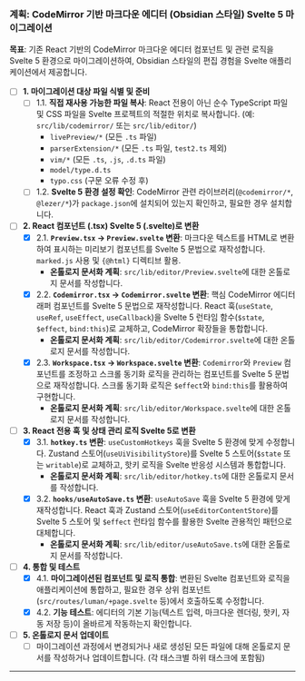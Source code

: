 ### 계획: CodeMirror 기반 마크다운 에디터 (Obsidian 스타일) Svelte 5 마이그레이션

**목표**: 기존 React 기반의 CodeMirror 마크다운 에디터 컴포넌트 및 관련 로직을 Svelte 5 환경으로 마이그레이션하여, Obsidian 스타일의 편집 경험을 Svelte 애플리케이션에서 제공합니다.

- [ ] **1. 마이그레이션 대상 파일 식별 및 준비**
    - [ ] 1.1. **직접 재사용 가능한 파일 복사**: React 전용이 아닌 순수 TypeScript 파일 및 CSS 파일을 Svelte 프로젝트의 적절한 위치로 복사합니다. (예: `src/lib/codemirror/` 또는 `src/lib/editor/`)
        - `livePreview/*` (모든 `.ts` 파일)
        - `parserExtension/*` (모든 `.ts` 파일, `test2.ts` 제외)
        - `vim/*` (모든 `.ts`, `.js`, `.d.ts` 파일)
        - `model/type.d.ts`
        - `typo.css` (구문 오류 수정 후)
    - [ ] 1.2. **Svelte 5 환경 설정 확인**: CodeMirror 관련 라이브러리(`@codemirror/*`, `@lezer/*`)가 `package.json`에 설치되어 있는지 확인하고, 필요한 경우 설치합니다.

- [ ] **2. React 컴포넌트 (.tsx) Svelte 5 (.svelte)로 변환**
    - [x] 2.1. **`Preview.tsx` -> `Preview.svelte` 변환**: 마크다운 텍스트를 HTML로 변환하여 표시하는 미리보기 컴포넌트를 Svelte 5 문법으로 재작성합니다. `marked.js` 사용 및 `{@html}` 디렉티브 활용.
        - **온톨로지 문서화 계획**: `src/lib/editor/Preview.svelte`에 대한 온톨로지 문서를 작성합니다.
    - [x] 2.2. **`Codemirror.tsx` -> `Codemirror.svelte` 변환**: 핵심 CodeMirror 에디터 래퍼 컴포넌트를 Svelte 5 문법으로 재작성합니다. React 훅(`useState`, `useRef`, `useEffect`, `useCallback`)을 Svelte 5 런타임 함수(`$state`, `$effect`, `bind:this`)로 교체하고, CodeMirror 확장들을 통합합니다.
        - **온톨로지 문서화 계획**: `src/lib/editor/Codemirror.svelte`에 대한 온톨로지 문서를 작성합니다.
    - [x] 2.3. **`Workspace.tsx` -> `Workspace.svelte` 변환**: `Codemirror`와 `Preview` 컴포넌트를 조정하고 스크롤 동기화 로직을 관리하는 컴포넌트를 Svelte 5 문법으로 재작성합니다. 스크롤 동기화 로직은 `$effect`와 `bind:this`를 활용하여 구현합니다.
        - **온톨로지 문서화 계획**: `src/lib/editor/Workspace.svelte`에 대한 온톨로지 문서를 작성합니다.

- [ ] **3. React 전용 훅 및 상태 관리 로직 Svelte 5로 변환**
    - [x] 3.1. **`hotkey.ts` 변환**: `useCustomHotkeys` 훅을 Svelte 5 환경에 맞게 수정합니다. Zustand 스토어(`useUiVisibilityStore`)를 Svelte 5 스토어(`$state` 또는 `writable`)로 교체하고, 핫키 로직을 Svelte 반응성 시스템과 통합합니다.
        - **온톨로지 문서화 계획**: `src/lib/editor/hotkey.ts`에 대한 온톨로지 문서를 작성합니다.
    - [x] 3.2. **`hooks/useAutoSave.ts` 변환**: `useAutoSave` 훅을 Svelte 5 환경에 맞게 재작성합니다. React 훅과 Zustand 스토어(`useEditorContentStore`)를 Svelte 5 스토어 및 `$effect` 런타임 함수를 활용한 Svelte 관용적인 패턴으로 대체합니다.
        - **온톨로지 문서화 계획**: `src/lib/editor/useAutoSave.ts`에 대한 온톨로지 문서를 작성합니다.

- [ ] **4. 통합 및 테스트**
    - [x] 4.1. **마이그레이션된 컴포넌트 및 로직 통합**: 변환된 Svelte 컴포넌트와 로직을 애플리케이션에 통합하고, 필요한 경우 상위 컴포넌트(`src/routes/luman/+page.svelte` 등)에서 호출하도록 수정합니다.
    - [x] 4.2. **기능 테스트**: 에디터의 기본 기능(텍스트 입력, 마크다운 렌더링, 핫키, 자동 저장 등)이 올바르게 작동하는지 확인합니다.

- [ ] **5. 온톨로지 문서 업데이트**
    - [ ] 마이그레이션 과정에서 변경되거나 새로 생성된 모든 파일에 대해 온톨로지 문서를 작성하거나 업데이트합니다. (각 태스크별 하위 태스크에 포함됨)

---